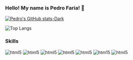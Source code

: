 ### Hello! My name is Pedro Faria! 👋

[![Pedro's GitHub stats-Dark](https://github-readme-stats.vercel.app/api?username=PedroFaria98&show_icons=true&theme=dark#gh-dark-mode-only)](https://github.com/PedroFaria98/github-readme-stats#gh-dark-mode-only)

![Top Langs](https://github-readme-stats.vercel.app/api/top-langs/?username=PedroFaria98&layout=compact)

### Skills

<div style="display; inline_block">
<img align =center alt="html5" src="https://img.shields.io/badge/JavaScript-F7DF1E?style=for-the-badge&logo=javascript&logoColor=black"/>
<img align =center alt="html5" src="https://img.shields.io/badge/HTML-239120?style=for-the-badge&logo=html5&logoColor=white"/>
<img align =center alt="html5" src="https://img.shields.io/badge/CSS-239120?&style=for-the-badge&logo=css3&logoColor=white"/>
<img align =center alt="html5" src="https://img.shields.io/badge/HTML5-E34F26?style=for-the-badge&logo=html5&logoColor=white"/>
<img align =center alt="html5" src="https://img.shields.io/badge/React-20232A?style=for-the-badge&logo=react&logoColor=61DAFB"/>
<img align =center alt="htm15" src="https://img.shields.io/badge/React_Native-20232A?style=for-the-badge&logo=react&logoColor=61DAFB"/>  
<img align =center alt="html5" src="https://img.shields.io/badge/C%2B%2B-00599C?style=for-the-badge&logo=c%2B%2B&logoColor=white"/>

</div>
